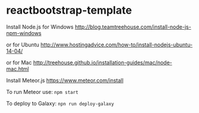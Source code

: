 # reactbootstrap-template

Install Node.js for Windows
http://blog.teamtreehouse.com/install-node-js-npm-windows

or for Ubuntu
http://www.hostingadvice.com/how-to/install-nodejs-ubuntu-14-04/

or for Mac
http://treehouse.github.io/installation-guides/mac/node-mac.html

Install Meteor.js
https://www.meteor.com/install

To run Meteor use:
```npm start```

To deploy to Galaxy:
```npn run deploy-galaxy```
